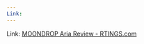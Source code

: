 ```yaml
---
Link:
---
```

Link: [MOONDROP Aria Review - RTINGS.com](https://www.rtings.com/headphones/reviews/moondrop/aria)
